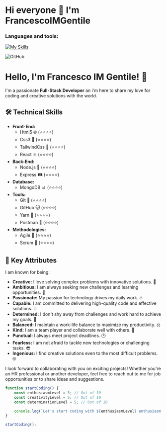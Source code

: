 ### <h1> Hi everyone 👋 I'm FrancescoIMGentile </h1>
### Languages and tools:
[![My Skills](https://skillicons.dev/icons?i=js,html,css,tailwind,react,nodejs,express,mongodb,postman,git)](https://skillicons.dev)


![GitHub](https://github.com/FrancescoIMGentile/FrancescoIMGentile/assets/120559193/048036de-bdf1-4a25-bb28-1d0d322b4bcf)

# Hello, I'm Francesco IM Gentile! 👋

I'm a passionate **Full-Stack Developer** an i'm here to share my love for coding and creative solutions with the world.

## 🛠️ Technical Skills

- **Front-End:** 
  - Html5 🌐 (⭐⭐⭐⭐)
  - Css3 🎨 (⭐⭐⭐⭐)
  - TailwindCss 🌟 (⭐⭐⭐⭐)
  - React ⚛️ (⭐⭐⭐⭐)
- **Back-End:** 
  - Node.js 🚀 (⭐⭐⭐⭐)
  - Express 🛤️ (⭐⭐⭐⭐)
- **Database:** 
  - MongoDB 📊 (⭐⭐⭐⭐)
- **Tools:** 
  - Git 📜 (⭐⭐⭐⭐)
  - GitHub 🐱 (⭐⭐⭐⭐)
  - Yarn 🧶 (⭐⭐⭐⭐)
  - Postman 📮 (⭐⭐⭐⭐)
- **Methodologies:** 
  - Agile 🏁 (⭐⭐⭐⭐)
  - Scrum 🔄 (⭐⭐⭐⭐)

## 🚀 Key Attributes

I am known for being:

- **Creative:** I love solving complex problems with innovative solutions. 🎨
- **Ambitious:** I am always seeking new challenges and learning opportunities. 🚀
- **Passionate:** My passion for technology drives my daily work. 🔥
- **Capable:** I am committed to delivering high-quality code and effective solutions. 💡
- **Determined:** I don't shy away from challenges and work hard to achieve my goals. 💪
- **Balanced:** I maintain a work-life balance to maximize my productivity. ⚖️
- **Kind:** I am a team player and collaborate well with others. 🤝
- **Punctual:** I always meet project deadlines. 🕒
- **Fearless:** I am not afraid to tackle new technologies or challenging tasks. 😎
- **Ingenious:** I find creative solutions even to the most difficult problems. 🤓


I look forward to collaborating with you on exciting projects! Whether you're an HR professional or another developer, feel free to reach out to me for job opportunities or to share ideas and suggestions.

```javascript
function startCoding() {
    const enthusiasmLevel = 5; // Out of 10
    const creativityLevel = 5; // Out of 10
    const determinationLevel = 5; // Out of 10

    console.log(`Let's start coding with ${enthusiasmLevel} enthusiasm, ${creativityLevel} creativity, and ${determinationLevel} determination! 💻`);
}

startCoding();
